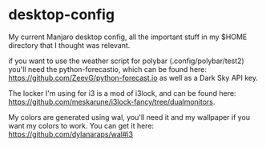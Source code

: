 # desktop-config
My current Manjaro desktop config, all the important stuff in my $HOME directory that I thought was relevant. 

if you want to use the weather script for polybar (.config/polybar/test2) you'll need the python-forecastio, which can be found here: https://github.com/ZeevG/python-forecast.io as well as a Dark Sky API key. 

The locker I'm using for i3 is a mod of i3lock, and can be found here: https://github.com/meskarune/i3lock-fancy/tree/dualmonitors.

My colors are generated using wal, you'll need it and my wallpaper if you want my colors to work. You can get it here: https://github.com/dylanaraps/wal#i3
